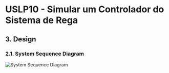 # USLP10 - Simular um Controlador do Sistema de Rega

## 3. Design

### 2.1. System Sequence Diagram

![System Sequence Diagram](/Users/josemendes/Documents/IdeaProjects/sem3pi2023_24_g085/docs/LAPR3/SoftwareEngineeringDocumentation/US_LP10_11-Documentation/03-Design/svg/ScheduledRegistration.svg)
